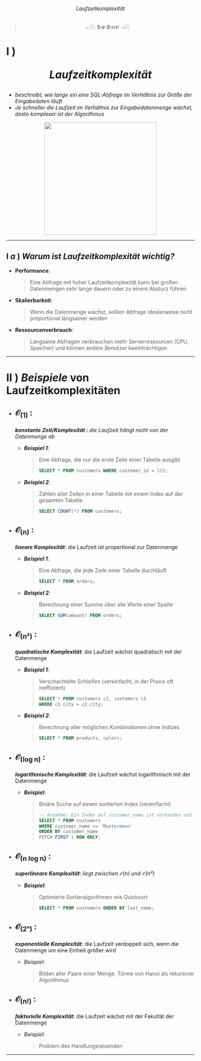 ###### <div align="center"> Laufzeitkomplexität </div>
> <p align="center"> 👉🏼 𝕿𝔬𝖕 𝕾𝔢𝖈𝔯𝖊𝔱 👈🏼 </p>
<!--
> [!WARNING]
> <details>  
>  <summary align="center"> 👉🏼 𝕿𝔬𝖕 𝕾𝔢𝖈𝔯𝖊𝔱 👈🏼 🖱️<sup><sub color="red">click</sub></sup> </summary>  
>  
> ![sequenzen-erstellen](./img/seq_q01.png)
> ![nextval-currval](./img/seq_q02.png)
> ![cache-option](./img/seq_q03.png)
> ![nocycle-hit-end](./img/seq_q04.png) 
> ![workaround](./img/seq_q05.png)
> 
> </details>
-->
<!-- LAUFZEIT KOMPLEXITÄT -->

# **Ⅰ** ) <p align="center"> ***Laufzeitkomplexität*** </p>
   - *beschreibt, wie lange ein eine SQL-Abfrage im Verhältnis zur Größe der Eingabedaten läuft*  
   - *Je schneller die Laufzeit im Verhältnis zur Eingabedatenmenge wächst, desto komplexer ist der Algorithmus*

<div align="center">
  <img src="./img/komplexitätsklassen.png" align="center" height="300" width="300"> 
</div>

---    
## **Ⅰ** ***a*** ) *Warum ist Laufzeitkomplexität wichtig?*
   - **Performance**:
     > Eine Abfrage mit hoher Laufzeitkomplexität kann bei großen Datenmengen sehr lange dauern oder zu einem Absturz führen
   - **Skalierbarkeit**:
     > Wenn die Datenmenge wächst, sollten Abfrage idealerweise nicht proportional langsamer werden
   - **Ressourcenverbrauch**:
     > Langsame Abfragen verbrauchen mehr Serverressourcen (CPU, Speicher) und können andere Benutzer beeinträchtigen

---
# **Ⅱ** ) *Beispiele* von Laufzeitkomplexitäten
   - ## <p color="#00AA49">𝒪<sub>(1)</sub> : </p>
        <div color="#00AA49">
           
        ***konstante Zeit/Komplexität :***  *die Laufzeit hängt nicht von der Datenmenge ab* 
        </div>
        
       - ***Beispiel 1***:
         > Eine Abfrage, die nur die erste Zeile einer Tabelle ausgibt
         > ```sql
         > SELECT * FROM customers WHERE customer_id = 123;
         > ```
       - ***Beispiel 2***:
         > Zählen aller Zeilen in einer Tabelle mit einem Index auf der gesamten Tabelle
         > ```sql
         > SELECT COUNT(*) FROM customers;
         > ```

   - ## <p color="#00A217">𝒪<sub>(n)</sub> : </p>
        <div color="#00A217">
           
        ***lineare Komplexität***: die Laufzeit ist propertional zur Datenmenge
        </div>
       
       - ***Beispiel 1***:
         > Eine Abfrage, die jede Zeile einer Tabelle durchläuft
         > ```sql
         > SELECT * FROM orders;
         > ```
       - ***Beispiel 2***:
         > Berechnung einer Summe über alle Werte einer Spalte
         > ```sql
         > SELECT SUM(amount) FROM orders;
         > ```

   - ## <p color="#DFDD00">𝒪<sub>(n²)</sub> : </p>
        <div color="#DFDD00">
           
        ***quadratische Komplexität***: die Laufzeit wächst quadratisch mit der Datenmenge
        </div>
 
       - ***Beispiel 1***:
         > Verschachtelte Schleifen (vereinfacht, in der Praxis oft ineffizient)
         > ```sql
         > SELECT * FROM customers c1, customers c2
         > WHERE c1.city = c2.city;
         > ```
       - ***Beispiel 2***:
         > Berechnung aller möglichen Kombinationen ohne Indizes
         > ```sql
         > SELECT * FROM products, colors;
         > ```    	
     
   - ## <p color="#01EE33">𝒪<sub>(log n)</sub> : </p>
        <div color="#01EE33">

        ***logarithmische Komplexität***: die Laufzeit wächst logarithmisch mit der Datenmenge
        </div>
       
       - ***Beispiel***:
         > Binäre Suche auf einem sortierten Index (vereinfacht)
         > ```sql
         > -- Annahme: Ein Index auf customer_name ist vorhanden und sortiert
         > SELECT * FROM customers
         > WHERE customer_name >= 'Mustermann'
         > ORDER BY customer_name
         > FETCH FIRST 1 ROW ONLY;
         > ```
         
   - ## <p color="#AAFF00">𝒪<sub>(n log n)</sub> : </p>
       <div color="#AAFF00">
          
       ***superlineare Komplexität***: *liegt zwischen 𝒪(n) und 𝒪(n²)*
       </div>
       
       - ***Beispiel***:
         > Optimierte Sortieralgorithmen wie Quicksort
         > ```sql
         > SELECT * FROM customers ORDER BY last_name;
         > ```

   - ## <p color="#EE4400">𝒪<sub>(2ⁿ)</sub> : </p>
        <div color="#EE4400">
       
       ***exponentielle Komplexität***: die Laufzeit verdoppelt sich, wenn die Datenmenge um eine Einheit größer wird
        </div>
        
       - *Beispiel*:
         > Bilden aller Paare einer Menge, Türme von Hanoi als rekursiver Algorithmus
 
   - ## <p color="#990000">𝒪<sub>(n!)</sub> : </p>
        <div color="#990000">
   
       ***faktorielle Komplexität***: die Laufzeit wächst mit der Fakultät der Datenmenge
        </div> 
     
       - *Beispiel*:
         > Problem des Handlungsreisenden 

---

